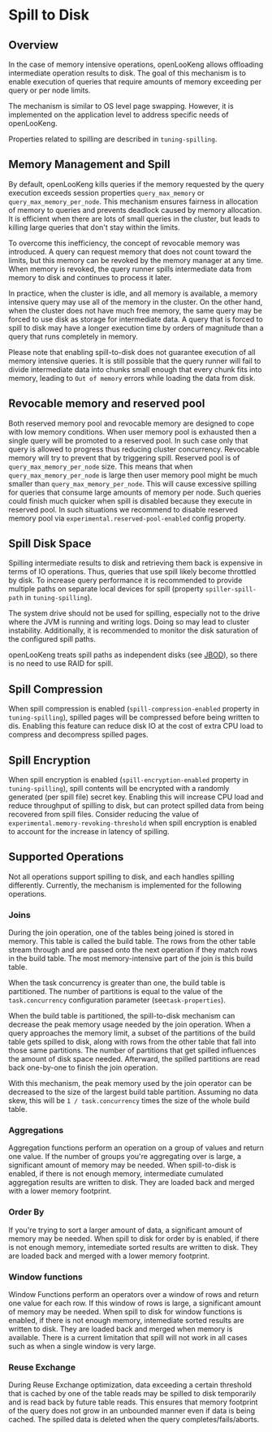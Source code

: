
# Spill to Disk


## Overview

In the case of memory intensive operations, openLooKeng allows offloading intermediate operation results to disk. The goal of this mechanism is to enable execution of queries that require amounts of memory exceeding per query or per node limits.

The mechanism is similar to OS level page swapping. However, it is implemented on the application level to address specific needs of openLooKeng.

Properties related to spilling are described in `tuning-spilling`.

## Memory Management and Spill

By default, openLooKeng kills queries if the memory requested by the query execution exceeds session properties `query_max_memory` or `query_max_memory_per_node`. This mechanism ensures fairness in allocation of memory to queries and prevents deadlock caused by memory allocation. It is efficient when there are lots of small queries in the cluster, but leads to killing large queries that don\'t stay within the limits.

To overcome this inefficiency, the concept of revocable memory was introduced. A query can request memory that does not count toward the limits, but this memory can be revoked by the memory manager at any time. When memory is revoked, the query runner spills intermediate data from memory to disk and continues to process it later.

In practice, when the cluster is idle, and all memory is available, a memory intensive query may use all of the memory in the cluster. On the other hand, when the cluster does not have much free memory, the same query may be forced to use disk as storage for intermediate data. A query that is forced to spill to disk may have a longer execution time by orders of magnitude than a query that runs completely in memory.

Please note that enabling spill-to-disk does not guarantee execution of all memory intensive queries. It is still possible that the query runner will fail to divide intermediate data into chunks small enough that every chunk fits into memory, leading to `Out of memory` errors while loading the data from disk.

## Revocable memory and reserved pool

Both reserved memory pool and revocable memory are designed to cope with low memory conditions. When user memory pool is exhausted then a single query will be promoted to a reserved pool. In such case only that query is allowed to progress thus reducing cluster concurrency. Revocable memory will try to prevent that by triggering spill. Reserved pool is of `query_max_memory_per_node` size. This means that when `query_max_memory_per_node` is large then user memory pool might be much smaller than `query_max_memory_per_node`. This will cause excessive spilling for queries that consume large amounts of memory per node. Such queries could finish much quicker when spill is disabled because they execute in reserved pool. In such situations we recommend to disable reserved memory pool via `experimental.reserved-pool-enabled` config property.

## Spill Disk Space


Spilling intermediate results to disk and retrieving them back is expensive in terms of IO operations. Thus, queries that use spill likely become throttled by disk. To increase query performance it is recommended to provide multiple paths on separate local devices for spill (property `spiller-spill-path` in `tuning-spilling`).

The system drive should not be used for spilling, especially not to the drive where the JVM is running and writing logs. Doing so may lead to cluster instability. Additionally, it is recommended to monitor the disk
saturation of the configured spill paths.

openLooKeng treats spill paths as independent disks (see [JBOD](https://en.wikipedia.org/wiki/Non-RAID_drive_architectures#JBOD)), so there is no need to use RAID for spill.

## Spill Compression


When spill compression is enabled (`spill-compression-enabled` property in `tuning-spilling`), spilled pages will be compressed before being written to dis. Enabling this feature can reduce disk IO at the cost of extra CPU load to compress and decompress
spilled pages.

## Spill Encryption


When spill encryption is enabled (`spill-encryption-enabled` property in `tuning-spilling`), spill contents will be encrypted with a randomly generated (per spill file) secret key.
Enabling this will increase CPU load and reduce throughput of spilling to disk, but can protect spilled data from being recovered from spill files. Consider reducing the value of `experimental.memory-revoking-threshold` when spill encryption is enabled to account for the increase in latency of spilling.

## Supported Operations


Not all operations support spilling to disk, and each handles spilling differently. Currently, the mechanism is implemented for the following operations.

### Joins

During the join operation, one of the tables being joined is stored in memory. This table is called the build table. The rows from the other table stream through and are passed onto the next operation if they match rows in the build table. The most memory-intensive part of the join is this build table.

When the task concurrency is greater than one, the build table is partitioned. The number of partitions is equal to the value of the `task.concurrency` configuration parameter (see`task-properties`).

When the build table is partitioned, the spill-to-disk mechanism can decrease the peak memory usage needed by the join operation. When a query approaches the memory limit, a subset of the partitions of the build table gets spilled to disk, along with rows from the other table that fall into those same partitions. The number of partitions that get spilled influences the amount of disk space needed. Afterward, the spilled partitions are read back one-by-one to finish the join operation.

With this mechanism, the peak memory used by the join operator can be decreased to the size of the largest build table partition. Assuming no data skew, this will be `1 / task.concurrency` times the size of the whole build table.

### Aggregations

Aggregation functions perform an operation on a group of values and return one value. If the number of groups you\'re aggregating over is large, a significant amount of memory may be needed. When spill-to-disk
is enabled, if there is not enough memory, intermediate cumulated aggregation results are written to disk. They are loaded back and merged with a lower memory footprint.

### Order By

If you're trying to sort a larger amount of data, a significant amount of memory may be needed. When spill to disk for order by is enabled, if there is not enough memory, intemediate sorted results are written to disk. They are loaded back and merged with a lower memory footprint.

### Window functions

Window Functions perform an operators over a window of rows and return one value for each row. If this window of rows is large, a significant amount of memory may be needed. When spill to disk for window functions is enabled, if there is not enough memory, intemediate sorted results are written to disk. They are loaded back and merged when memory is available. There is a current limitation that spill will not work in all cases such as when a single window is very large.

### Reuse Exchange

During Reuse Exchange optimization, data exceeding a certain threshold that is cached by one of the table reads may be spilled to disk temporarily and is read back by future table reads. This ensures that memory footprint of the query does not grow in an unbounded manner even if data is being cached. The spilled data is deleted when the query completes/fails/aborts.
